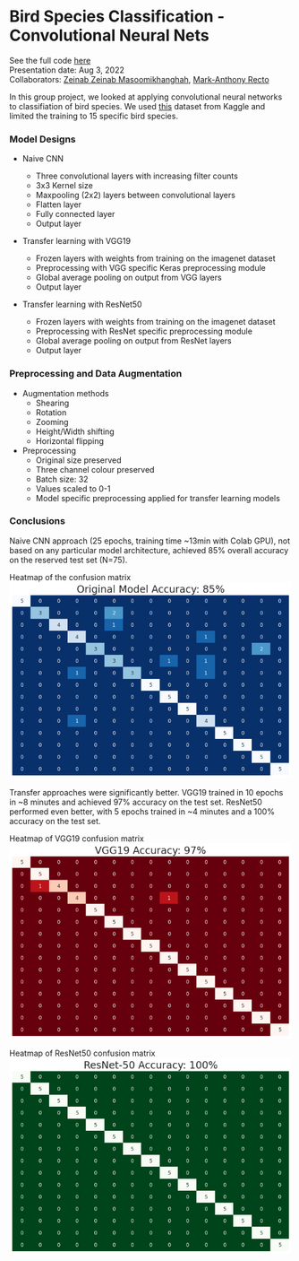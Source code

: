 # Bird Species Classification - Convolutional Neural Nets
See the full code [here](notebook.ipynb)  
Presentation date: Aug 3, 2022  
Collaborators: [Zeinab Zeinab Masoomikhanghah](https://github.com/zmasoomi), [Mark-Anthony Recto](https://github.com/markrecto)

In this group project, we looked at applying convolutional neural networks to classifiation of bird species. We used [this](https://www.kaggle.com/gpiosenka/100-bird-species) dataset from Kaggle and limited the training to 15 specific bird species. 

### Model Designs

- Naive CNN
    - Three convolutional layers with increasing filter counts
    - 3x3 Kernel size
    - Maxpooling (2x2) layers between convolutional layers
    - Flatten layer
    - Fully connected layer
    - Output layer
- Transfer learning with VGG19
    - Frozen layers with weights from training on the imagenet dataset
    - Preprocessing with VGG specific Keras preprocessing module
    - Global average pooling on output from VGG layers
    - Output layer

- Transfer learning with ResNet50
    - Frozen layers with weights from training on the imagenet dataset
    - Preprocessing with ResNet specific preprocessing module
    - Global average pooling on output from ResNet layers
    - Output layer
    
    
### Preprocessing and Data Augmentation
- Augmentation methods
    - Shearing
    - Rotation
    - Zooming
    - Height/Width shifting
    - Horizontal flipping
- Preprocessing
    - Original size preserved
    - Three channel colour preserved
    - Batch size: 32
    - Values scaled to 0-1
    - Model specific preprocessing applied for transfer learning models

### Conclusions

Naive CNN approach (25 epochs, training time ~13min with Colab GPU), not based on any particular model architecture, achieved 85% overall accuracy on the reserved test set (N=75). 

Heatmap of the confusion matrix  
<img src='original.png'>

Transfer approaches were significantly better. VGG19 trained in 10 epochs in ~8 minutes and achieved 97% accuracy on the test set. ResNet50 performed even better, with 5 epochs trained in ~4 minutes and a 100% accuracy on the test set. 

Heatmap of VGG19 confusion matrix  
<img src='vgg.png'>

Heatmap of ResNet50 confusion matrix  
<img src='resnet.png'>
